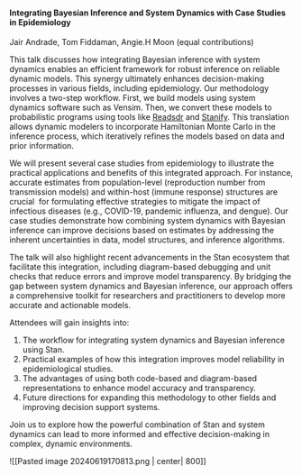 #### Integrating Bayesian Inference and System Dynamics with Case Studies in Epidemiology
Jair Andrade, Tom Fiddaman, Angie.H Moon (equal contributions)

This talk discusses how integrating Bayesian inference with system dynamics enables an efficient framework for robust inference on reliable dynamic models. This synergy ultimately enhances decision-making processes in various fields, including epidemiology. Our methodology involves a two-step workflow. First, we build models using system dynamics software such as Vensim. Then, we convert these models to probabilistic programs using tools like [Readsdr](https://github.com/jandraor/readsdr) and [Stanify](https://github.com/Data4DM/stanify). This translation allows dynamic modelers to incorporate Hamiltonian Monte Carlo in the inference process, which iteratively refines the models based on data and prior information.

We will present several case studies from epidemiology to illustrate the practical applications and benefits of this integrated approach. For instance, accurate estimates from population-level (reproduction number from transmission models) and within-host (immune response) structures are crucial  for formulating effective strategies to mitigate the impact of infectious diseases (e.g., COVID-19, pandemic influenza, and dengue). Our case studies demonstrate how combining system dynamics with Bayesian inference can improve decisions based on estimates by addressing the inherent uncertainties in data, model structures, and inference algorithms.

The talk will also highlight recent advancements in the Stan ecosystem that facilitate this integration, including diagram-based debugging and unit checks that reduce errors and improve model transparency. By bridging the gap between system dynamics and Bayesian inference, our approach offers a comprehensive toolkit for researchers and practitioners to develop more accurate and actionable models.

Attendees will gain insights into:

1. The workflow for integrating system dynamics and Bayesian inference using Stan.
2. Practical examples of how this integration improves model reliability in epidemiological studies.
3. The advantages of using both code-based and diagram-based representations to enhance model accuracy and transparency.
4. Future directions for expanding this methodology to other fields and improving decision support systems.

Join us to explore how the powerful combination of Stan and system dynamics can lead to more informed and effective decision-making in complex, dynamic environments.

  
![[Pasted image 20240619170813.png | center| 800]]